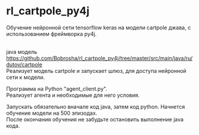 # rl_cartpole_py4j

Обучение нейронной сети tensorflow keras на модели cartpole джава, с использованием фреймворка py4j.<br><br>

java модель https://github.com/Bobrosha/rl_cartpole_py4j/tree/master/src/main/java/ru/dutov/cartpole<br>
Реализует модель cartpole и запускает шлюз, для доступа нейронной сети к модели.<br>

Программа на Python "agent_client.py".<br>
Реализует агента и необходимые для него условия.<br>

Запускать обязательно вначале код java, затем код python. Начнется обучение модели на 500 эпизодах.<br>
После окончания обучения не забудьте остановить выполнение java кода.<br>

